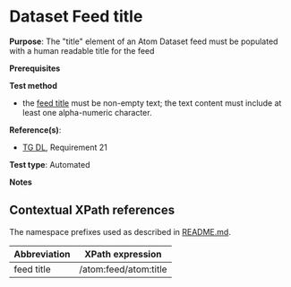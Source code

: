 # Dataset Feed title

**Purpose**: The "title" element of an Atom Dataset feed must be populated with a human readable title for the feed

**Prerequisites**

**Test method**

* the [feed title](#feedtitle) must be non-empty text; the text content must include at least one alpha-numeric character.

**Reference(s)**:

* [TG DL](./README.md#ref_TG_DL), Requirement 21

**Test type**: Automated

**Notes**

## Contextual XPath references

The namespace prefixes used as described in [README.md](./README.md#namespaces).

Abbreviation                                               |  XPath expression
---------------------------------------------------------- | -------------------------------------------------------------------------
feed title <a name="feedtitle"></a> | /atom:feed/atom:title
